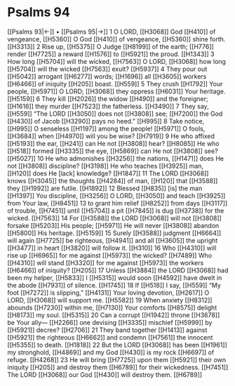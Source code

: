 # Psalms 94
[[Psalms 93|←]] • [[Psalms 95|→]]
1 O LORD, [[H3068]] God [[H410]] of vengeance, [[H5360]] O God [[H410]] of vengeance, [[H5360]] shine forth. [[H3313]] 
2 Rise up, [[H5375]] O Judge [[H8199]] of the earth; [[H776]] render [[H7725]] a reward [[H1576]] to [[H5921]] the proud. [[H1343]] 
3 How long [[H5704]] will the wicked, [[H7563]] O LORD, [[H3068]] how long [[H5704]] will the wicked [[H7563]] exult? [[H5937]] 
4 They pour out [[H5042]] arrogant [[H6277]] words; [[H1696]] all [[H3605]] workers [[H6466]] of iniquity [[H205]] boast. [[H559]] 
5 They crush [[H1792]] Your people, [[H5971]] O LORD; [[H3068]] they oppress [[H6031]] Your heritage. [[H5159]] 
6 They kill [[H2026]] the widow [[H490]] and the foreigner; [[H1616]] they murder [[H7523]] the fatherless. [[H3490]] 
7 They say, [[H559]] “The LORD [[H3050]] does not [[H3808]] see; [[H7200]] the God [[H430]] of Jacob [[H3290]] pays no heed.” [[H995]] 
8 Take notice, [[H995]] O senseless [[H1197]] among the people! [[H5971]] O fools, [[H3684]] when [[H4970]] will you be wise? [[H7919]] 
9 He who affixed [[H5193]] the ear, [[H241]] can He not [[H3808]] hear? [[H8085]] He who [[H518]] formed [[H3335]] the eye, [[H5869]] can He not [[H3808]] see? [[H5027]] 
10 He who admonishes [[H3256]] the nations, [[H1471]] does He not [[H3808]] discipline? [[H3198]] He who teaches [[H3925]] man, [[H120]] does He [lack] knowledge? [[H1847]] 
11 The LORD [[H3068]] knows [[H3045]] the thoughts [[H4284]] of man, [[H120]] that [[H3588]] they [[H1992]] are futile. [[H1892]] 
12 Blessed [[H835]] [is] the man [[H1397]] You discipline, [[H3256]] O LORD, [[H3050]] and teach [[H3925]] from Your law, [[H8451]] 
13 to grant him relief [[H8252]] from days [[H3117]] of trouble, [[H7451]] until [[H5704]] a pit [[H7845]] is dug [[H3738]] for the wicked. [[H7563]] 
14 For [[H3588]] the LORD [[H3068]] will not [[H3808]] forsake [[H5203]] His people; [[H5971]] He will never [[H3808]] abandon [[H5800]] His heritage. [[H5159]] 
15 Surely [[H3588]] judgment [[H6664]] will again [[H7725]] be righteous, [[H4941]] and all [[H3605]] the upright [[H3477]] in heart [[H3820]] will follow it. [[H310]] 
16 Who [[H4310]] will rise up [[H6965]] for me  against [[H5973]] the wicked? [[H7489]] Who [[H4310]] will stand [[H3320]] for me  against [[H5973]] the workers [[H6466]] of iniquity? [[H205]] 
17 Unless [[H3884]] the LORD [[H3068]] had been my helper, [[H5833]] I [[H5315]] would soon [[H4592]] have dwelt in the abode [[H7931]] of silence. [[H1745]] 
18 If [[H518]] I say, [[H559]] “My foot [[H7272]] is slipping,” [[H4131]] Your loving devotion, [[H2617]] O LORD, [[H3068]] will support me. [[H5582]] 
19 When anxiety [[H8312]] abounds [[H7230]] within me, [[H7130]] Your comforts [[H8575]] delight [[H8173]] my soul. [[H5315]] 
20 Can a corrupt [[H1942]] throne [[H3678]] be Your ally— [[H2266]] one devising [[H3335]] mischief [[H5999]] by [[H5921]] decree? [[H2706]] 
21 They band together [[H1413]] against [[H5921]] the righteous [[H6662]] and condemn [[H7561]] the innocent [[H5355]] to death. [[H1818]] 
22 But the LORD [[H3068]] has been [[H1961]] my stronghold, [[H4869]] and my God [[H430]] is my rock [[H6697]] of refuge. [[H4268]] 
23 He will bring [[H7725]] upon them [[H5921]] their own iniquity [[H205]] and destroy them [[H6789]] for their wickedness. [[H7451]] The LORD [[H3068]] our God [[H430]] will destroy them. [[H6789]] 
